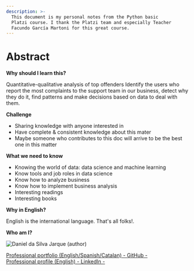 ```yaml
---
description: >-
  This document is my personal notes from the Python basic 
  Platzi course. I thank the Platzi team and especially Teacher 
  Facundo García Martoni for this great course.
---
```


# Abstract

**Why should I learn this?**

Quantitative-qualitative analysis of top offenders Identify the users who report the most complaints to the support team in our business, detect why they do it, find patterns and make decisions based on data to deal with them.

**Challenge**

* Sharing knowledge with anyone interested in
* Have complete & consistent knowledge about this mater
* Maybe someone who contributes to this doc will arrive to be the best one in this matter

**What we need to know**

* Knowing the world of data: data science and machine learning
* Know tools and job roles in data science
* Know how to analyze business
* Know how to implement business analysis
* Interesting readings
* Interesting books

**Why in English?**

English is the international language. That's all folks!.

**Who am I?**

![Daniel da Silva Jarque (author)](https://i.imgur.com/2i0LPvN.png)


[Professional portfolio (English/Spanish/Catalan) - GitHub -](https://github.com/ddasilva64)\
[Professional profile (English) - LinkedIn -](https://linkedin.com/in/daniel-da-silva-jarque-863705206)
